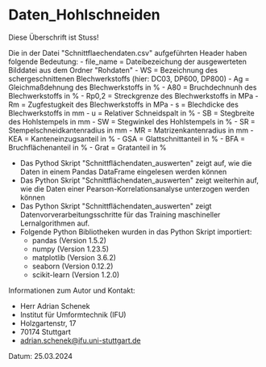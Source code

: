 # Daten_Hohlschneiden
Diese Überschrift ist Stuss!

Die in der Datei "Schnittflaechendaten.csv" aufgeführten Header haben folgende Bedeutung:
	- file_name = Dateibezeichung der ausgewerteten Bilddatei aus dem Ordner "Rohdaten"
	- WS = Bezeichnung des schergeschnittenen Blechwerkstoffs (hier: DC03, DP600, DP800) 
	- Ag = Gleichmaßdehnung des Blechwerkstoffs in %
	- A80 = Bruchdechnunh des Blechwerkstoffs in %
	- Rp0,2 = Streckgrenze des Blechwerkstoffs in MPa
	- Rm = Zugfestugkeit des Blechwerkstoffs in MPa
	- s = Blechdicke des Blechwerkstoffs in mm 
	- u = Relativer Schneidspalt in %
	- SB = Stegbreite des Hohlstempels in mm 
	- SW = Stegwinkel des Hohlstempels in %
	- SR = Stempelschneidkantenradius in mm 
	- MR = Matrizenkantenradius in mm
	- KEA = Kanteneinzugsanteil in % 
	- GSA = Glattschnittanteil in %
	- BFA = Bruchflächenanteil in %
	- Grat = Gratanteil in %

- Das Pythod Skript "Schnittflächendaten_auswerten" zeigt auf, wie die Daten in einem Pandas DataFrame eingelesen werden können 
- Das Python Skript "Schnittflächendaten_auswerten" zeigt weiterhin auf, wie die Daten einer Pearson-Korrelationsanalyse unterzogen werden können
- Das Python Skript "Schnittflächendaten_auswerten" zeigt Datenvorverarbeitungsschritte für das Training maschineller Lernalgorithmen auf. 
- Folgende Python Bibliotheken wurden in das Python Skript importiert:
	- pandas (Version 1.5.2)
	- numpy (Version 1.23.5)
	- matplotlib (Version 3.6.2)
	- seaborn (Version 0.12.2)
	- scikit-learn (Version 1.2.0)
 
Informationen zum Autor und Kontakt: 
- Herr Adrian Schenek
- Institut für Umformtechnik (IFU)
- Holzgartenstr, 17
- 70174 Stuttgart 
- adrian.schenek@ifu.uni-stuttgart.de

Datum: 25.03.2024  
